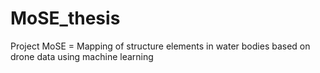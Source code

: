 # MoSE_thesis
Project MoSE = Mapping of structure elements in water bodies based on drone data using machine learning
